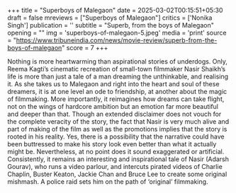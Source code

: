 +++
title = "Superboys of Malegaon"
date = 2025-03-02T00:15:51+05:30
draft = false
mreviews = ["Superboys of Malegaon"]
critics = ['Nonika Singh']
publication = ''
subtitle = "Superb, from the boys of Malegaon"
opening = ""
img = 'superboys-of-malegaon-5.jpeg'
media = 'print'
source = "https://www.tribuneindia.com/news/movie-review/superb-from-the-boys-of-malegaon"
score = 7
+++

Nothing is more heartwarming than aspirational stories of underdogs. Only, Reema Kagti’s cinematic recreation of small-town filmmaker Nasir Shaikh’s life is more than just a tale of a man dreaming the unthinkable, and realising it. As she takes us to Malegaon and right into the heart and soul of these dreamers, it is at one level an ode to friendship, at another about the magic of filmmaking. More importantly, it reimagines how dreams can take flight, not on the wings of hardcore ambition but an emotion far more beautiful and deeper than that. Though an extended disclaimer does not vouch for the complete veracity of the story, the fact that Nasir is very much alive and part of making of the film as well as the promotions implies that the story is rooted in his reality. Yes, there is a possibility that the narrative could have been buttressed to make his story look even better than what it actually might be. Nevertheless, at no point does it sound exaggerated or artificial. Consistently, it remains an interesting and inspirational tale of Nasir (Adarsh Gourav), who runs a video parlour, and intercuts pirated videos of Charlie Chaplin, Buster Keaton, Jackie Chan and Bruce Lee to create some original mishmash. A police raid sets him on the path of ‘original’ filmmaking.

